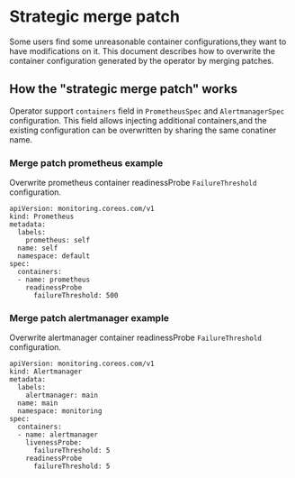 # Strategic merge patch

Some users find some unreasonable container configurations,they want to have modifications on it.
This document describes how to overwrite the container configuration generated by the operator by merging patches.

## How the "strategic merge patch" works
	
Operator support `containers` field in `PrometheusSpec` and `AlertmanagerSpec` configuration.
This field allows injecting additional containers,and the existing configuration can be overwritten by sharing the same conatiner name.

### Merge patch prometheus example

Overwrite prometheus container readinessProbe  `FailureThreshold` configuration.

```
apiVersion: monitoring.coreos.com/v1
kind: Prometheus
metadata:
  labels:
    prometheus: self
  name: self
  namespace: default
spec:
  containers:
  - name: prometheus
    readinessProbe
      failureThreshold: 500
```

### Merge patch alertmanager example

Overwrite alertmanager container readinessProbe  `FailureThreshold` configuration.

```
apiVersion: monitoring.coreos.com/v1
kind: Alertmanager
metadata:
  labels:
    alertmanager: main
  name: main
  namespace: monitoring
spec:
  containers:
  - name: alertmanager
    livenessProbe:
      failureThreshold: 5
    readinessProbe
      failureThreshold: 5
```

